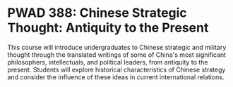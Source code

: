 # PWAD 388: Chinese Strategic Thought: Antiquity to the Present

This course will introduce undergraduates to Chinese strategic and military thought through the translated writings of some of China's most significant philosophers, intellectuals, and political leaders, from antiquity to the present. Students will explore historical characteristics of Chinese strategy and consider the influence of these ideas in current international relations.
